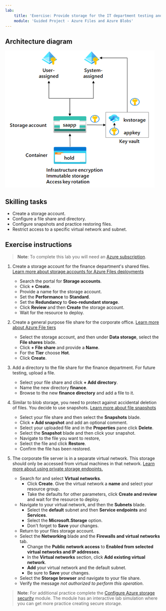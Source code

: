 ```yaml
---
lab:
    title: 'Exercise: Provide storage for the IT department testing and training'
    module: 'Guided Project - Azure Files and Azure Blobs'
---
```


## Architecture diagram

![Diagram with a storage account, file share, and directory](../Media/task_04.png)

## Skilling tasks
- Create a storage account. 
- Configure a file share and directory. 
- Configure snapshots and practice restoring files. 
- Restrict access to a specific virtual network and subnet. 

## Exercise instructions

>**Note**: To complete this lab you will need an [Azure subscription](https://azure.microsoft.com/free/).

1. Create a storage account for the finance department's shared files.  [Learn more about storage accounts for Azure Files deployments](https://learn.microsoft.com/azure/storage/files/storage-files-planning#management-concepts)

    - Search the portal for **Storage accounts**. 
    - Click **+ Create**. 
    - Provide a name for the storage account. 
    - Set the **Performance** to **Standard**.  
    - Set the **Redundancy** to **Geo-redundant storage**.
    - Click **Review** and then **Create** the storage account.
    - Wait for the resource to deploy. 

1. Create a general purpose file share for the corporate office. [Learn more about Azure File tiers](https://learn.microsoft.com/azure/storage/files/storage-files-planning#storage-tiers)

    - Select the storage account, and then under **Data storage**, select the **File shares** blade. 
    - Click **+ File share** and provide a **Name**.
    - For the **Tier** choose **Hot**. 
    - Click **Create**. 


1. Add a directory to the file share for the finance department. For future testing, upload a file. 

    - Select your file share and click **+ Add directory**. 
    - Name the new directory **finance**.
    - Browse to the new **finance directory** and add a file to it. 

1. Similar to blob storage, you need to protect against accidental deletion of files. You decide to use snapshots. [Learn more about file snapshots](https://learn.microsoft.com/azure/storage/files/storage-snapshots-files)
    
    - Select your file share and then select the **Snapshots** blade. 
    - Click **+ Add snapshot** and add an optional comment. 
    - Select your uploaded file and in the **Properties** pane click **Delete**.
    - Select the **Snapshot** blade and then click your snapshot. 
    - Navigate to the file you want to restore,
    - Select the file and click **Restore**.
    - Confirm the file has been restored. 

1. The corporate file server is in a separate virtual network. This storage should only be accessed from virtual machines in that network. [Learn more about using private storage endpoints.](https://learn.microsoft.com/azure/storage/common/storage-private-endpoints)

    - Search for and select **Virtual networks**.
        - Click **Create**. Give the virtual network a **name** and select your resource group. 
        - Take the defaults for other parameters, click **Create and review** and wait for the resource to deploy. 
    - Navigate to your virtual network, and then the **Subnets** blade.
        - Select the **default** subnet and then **Service endpoints** and **Services**.
        - Select the **Microsoft.Storage** option.     
        - Don't forget to **Save** your changes. 
    - Return to your files storage account. 
    - Select the **Networking** blade and the **Firewalls and virtual networks** tab. 
        - Change the **Public network access** to **Enabled from selected virtual networks and IP addresses**.
        - In the **Virtual networks** section, click **Add existing virtual network**.
        - **Add** your virtual network and the default subnet. 
        - Be sure to **Save** your changes. 
    - Select the **Storage browser** and navigate to your file share. 
    - Verify the message *not authorized to perform this operation*. 


>**Note**: For additional practice complete the [Configure Azure storage security](https://learn.microsoft.com/training/modules/configure-storage-security/) module. The module has an interactive lab simulation where you can get more practice creating secure storage. 
